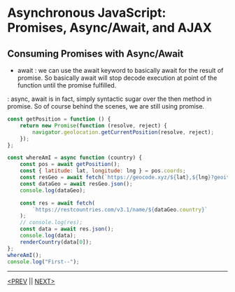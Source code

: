 # Asynchronous JavaScript: Promises, Async/Await, and AJAX

## Consuming Promises with Async/Await

-   await : we can use the await keyword to basically await for the result of promise. So basically await will stop decode execution at point of the function until the promise fulfilled.

: async, await is in fact, simply syntactic sugar over the then method in promise. So of course behind the scenes, we are still using promise.

```jsx
const getPosition = function () {
	return new Promise(function (resolve, reject) {
		navigator.geolocation.getCurrentPosition(resolve, reject);
	});
};

const whereAmI = async function (country) {
	const pos = await getPosition();
	const { latitude: lat, longitude: lng } = pos.coords;
	const resGeo = await fetch(`https://geocode.xyz/${lat},${lng}?geoit=json`);
	const dataGeo = await resGeo.json();
	console.log(dataGeo);

	const res = await fetch(
		`https://restcountries.com/v3.1/name/${dataGeo.country}`
	);
	// console.log(res);
	const data = await res.json();
	console.log(data);
	renderCountry(data[0]);
};
whereAmI();
console.log("First--");
```

---

[<PREV](./cjs221122.md) || [NEXT>](./cjs221123.md)
